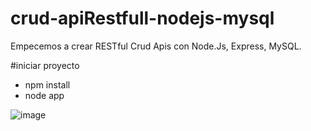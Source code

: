 # crud-apiRestfull-nodejs-mysql
Empecemos a crear RESTful Crud Apis con Node.Js, Express, MySQL.

#iniciar proyecto
- npm install
- node app

![image](https://user-images.githubusercontent.com/42421550/61588020-f3121b80-ab59-11e9-832c-b1d144f7ce53.png)

